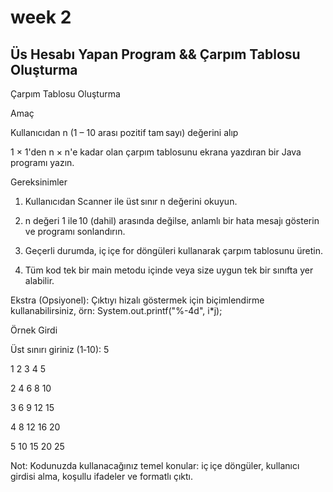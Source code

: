 # week 2
## Üs Hesabı Yapan Program && Çarpım Tablosu Oluşturma

Çarpım Tablosu Oluşturma

Amaç

Kullanıcıdan n (1 – 10 arası pozitif tam sayı) değerini alıp

1 × 1'den n × n'e kadar olan çarpım tablosunu ekrana yazdıran bir Java programı yazın.

Gereksinimler

1. Kullanıcıdan Scanner ile üst sınır n değerini okuyun.

2. n değeri 1 ile 10 (dahil) arasında değilse, anlamlı bir hata mesajı gösterin ve programı sonlandırın.

3. Geçerli durumda, iç içe for döngüleri kullanarak çarpım tablosunu üretin.

4. Tüm kod tek bir main metodu içinde veya size uygun tek bir sınıfta yer alabilir.

Ekstra (Opsiyonel): Çıktıyı hizalı göstermek için biçimlendirme kullanabilirsiniz, örn: System.out.printf("%-4d", i*j);

Örnek Girdi

Üst sınırı giriniz (1‑10): 5

1 2 3 4 5

2 4 6 8 10

3 6 9 12 15

4 8 12 16 20

5 10 15 20 25

Not: Kodunuzda kullanacağınız temel konular: iç içe döngüler, kullanıcı girdisi alma, koşullu ifadeler ve formatlı çıktı.
